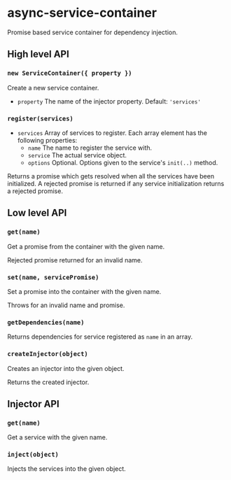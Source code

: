 # async-service-container

Promise based service container for dependency injection.

## High level API

### `new ServiceContainer({ property })`

Create a new service container.

* `property` The name of the injector property. Default: `'services'`

### `register(services)`

* `services` Array of services to register. Each array element has the following properties:
	* `name` The name to register the service with.
	* `service` The actual service object.
	* `options` Optional. Options given to the service's `init(..)` method.

Returns a promise which gets resolved when all the services have been initialized. A rejected promise is returned if any service initialization returns a rejected promise.

## Low level API

### `get(name)`

Get a promise from the container with the given name.

Rejected promise returned for an invalid name.

### `set(name, servicePromise)`

Set a promise into the container with the given name.

Throws for an invalid name and promise.

### `getDependencies(name)`

Returns dependencies for service registered as `name` in an array.

### `createInjector(object)`

Creates an injector into the given object.

Returns the created injector.

## Injector API

### `get(name)`

Get a service with the given name.

### `inject(object)`

Injects the services into the given object.